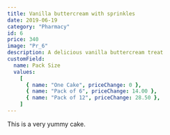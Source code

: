 ```yaml
---
title: Vanilla buttercream with sprinkles
date: 2019-06-19
category: "Pharmacy"
id: 6
price: 340
image: "Pr_6"
description: A delicious vanilla buttercream treat
customField:
  name: Pack Size
  values:
    [
      { name: "One Cake", priceChange: 0 },
      { name: "Pack of 6", priceChange: 14.00 },
      { name: "Pack of 12", priceChange: 28.50 },
    ]
---
```


This is a very yummy cake.
